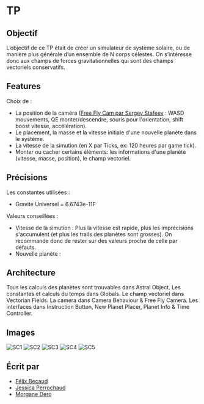 # TP 

## Objectif

L’objectif de ce TP était de créer un simulateur de système solaire, ou de manière plus générale d’un ensemble de N corps célestes. 
On s’intéresse donc aux champs de forces gravitationnelles qui sont des champs vectoriels conservatifs.

## Features

Choix de :
 - La position de la caméra ([Free Fly Cam par Sergey Stafeev](https://assetstore.unity.com/packages/tools/camera/free-fly-camera-140739) : 
 WASD mouvements, QE monter/descendre, souris pour l'orientation, shift boost vitesse, accélération).
 - Le placement, la masse et la vitesse initiale d'une nouvelle planète dans le système.
 - La vitesse de la simution (en X par Ticks, ex: 120 heures par game tick).
 - Monter ou cacher certains éléments: les informations d'une planète (vitesse, masse, position), le champ vectoriel.  

## Précisions

Les constantes utilisées :
 - Gravite Universel = 6.6743e-11F

Valeurs conseillées :
 - Vitesse de la simution : Plus la vitesse est rapide, plus les imprécisions s'accumulent (et plus les trails des planètes sont grosses).
 On recommande donc de rester sur des valeurs proche de celle par défauts. 
 - Nouvelle planète : 

## Architecture 

Tous les calculs des planètes sont trouvables dans Astral Object.
Les constantes et calculs du temps dans Globals.
Le champ vectoriel dans Vectorian Fields.
La camera dans Camera Behaviour & Free Fly Camera.
Les interfaces dans Instruction Button, New Planet Placer, Planet Info & Time Controller.

## Images

![SC1](Screens/scrn1.png)
![SC2](Screens/scrn2.png)
![SC3](Screens/scrn3.png)
![SC4](Screens/scrn4.png)
![SC5](Screens/scrn5.png)

## Écrit par
- <a href = "mailto: f.becaud@student.isartdigital.com">Félix Becaud</a>
- <a href = "mailto: j.perrochaud@student.isartdigital.com">Jessica Perrochaud</a>
- <a href = "mailto: m.dero@student.isartdigital.com">Morgane Dero</a>
